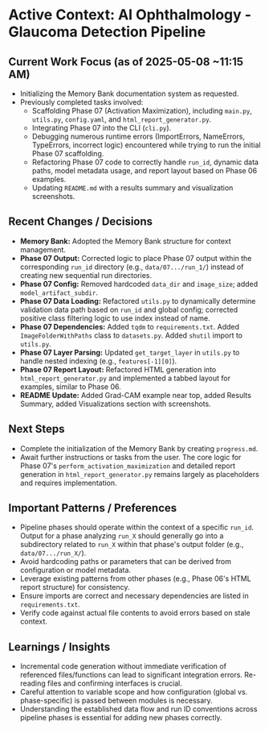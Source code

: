 # Active Context: AI Ophthalmology - Glaucoma Detection Pipeline

## Current Work Focus (as of 2025-05-08 ~11:15 AM)

-   Initializing the Memory Bank documentation system as requested.
-   Previously completed tasks involved:
    -   Scaffolding Phase 07 (Activation Maximization), including `main.py`, `utils.py`, `config.yaml`, and `html_report_generator.py`.
    -   Integrating Phase 07 into the CLI (`cli.py`).
    -   Debugging numerous runtime errors (ImportErrors, NameErrors, TypeErrors, incorrect logic) encountered while trying to run the initial Phase 07 scaffolding.
    -   Refactoring Phase 07 code to correctly handle `run_id`, dynamic data paths, model metadata usage, and report layout based on Phase 06 examples.
    -   Updating `README.md` with a results summary and visualization screenshots.

## Recent Changes / Decisions

-   **Memory Bank:** Adopted the Memory Bank structure for context management.
-   **Phase 07 Output:** Corrected logic to place Phase 07 output within the corresponding `run_id` directory (e.g., `data/07.../run_1/`) instead of creating new sequential run directories.
-   **Phase 07 Config:** Removed hardcoded `data_dir` and `image_size`; added `model_artifact_subdir`.
-   **Phase 07 Data Loading:** Refactored `utils.py` to dynamically determine validation data path based on `run_id` and global config; corrected positive class filtering logic to use index instead of name.
-   **Phase 07 Dependencies:** Added `tqdm` to `requirements.txt`. Added `ImageFolderWithPaths` class to `datasets.py`. Added `shutil` import to `utils.py`.
-   **Phase 07 Layer Parsing:** Updated `get_target_layer` in `utils.py` to handle nested indexing (e.g., `features[-1][0]`).
-   **Phase 07 Report Layout:** Refactored HTML generation into `html_report_generator.py` and implemented a tabbed layout for examples, similar to Phase 06.
-   **README Update:** Added Grad-CAM example near top, added Results Summary, added Visualizations section with screenshots.

## Next Steps

-   Complete the initialization of the Memory Bank by creating `progress.md`.
-   Await further instructions or tasks from the user. The core logic for Phase 07's `perform_activation_maximization` and detailed report generation in `html_report_generator.py` remains largely as placeholders and requires implementation.

## Important Patterns / Preferences

-   Pipeline phases should operate within the context of a specific `run_id`. Output for a phase analyzing `run_X` should generally go into a subdirectory related to `run_X` within that phase's output folder (e.g., `data/07.../run_X/`).
-   Avoid hardcoding paths or parameters that can be derived from configuration or model metadata.
-   Leverage existing patterns from other phases (e.g., Phase 06's HTML report structure) for consistency.
-   Ensure imports are correct and necessary dependencies are listed in `requirements.txt`.
-   Verify code against actual file contents to avoid errors based on stale context.

## Learnings / Insights

-   Incremental code generation without immediate verification of referenced files/functions can lead to significant integration errors. Re-reading files and confirming interfaces is crucial.
-   Careful attention to variable scope and how configuration (global vs. phase-specific) is passed between modules is necessary.
-   Understanding the established data flow and run ID conventions across pipeline phases is essential for adding new phases correctly.
